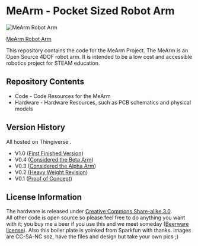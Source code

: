 MeArm - Pocket Sized Robot Arm 
===========================
![MeArm Robot Arm](https://cdn.shopify.com/s/files/1/0187/3430/products/Nuka_Deluxe_on_White_Short_Crop_4200_large.jpg?v=1474384579)  

[MeArm Robot Arm](https://shop.mime.co.uk/collections/mearm/products/mearm-your-robot-nuka-cola-blue)

This repository contains the code for the MeArm Project. The MeArm is an Open Source 4DOF robot arm. It is intended to be a low cost and accessible robotics project for STEAM education.

Repository Contents
-------------------
* Code - Code Resources for the MeArm
* Hardware - Hardware Resources, such as PCB schematics and physical models

Version History
---------------

All hosted on Thingiverse .

* V1.0 ([First Finished Version](http://www.thingiverse.com/thing:993759))
* V0.4 ([Considered the Beta Arm](http://www.thingiverse.com/thing:360108))
* V0.3 ([Considered the Alpha Arm](http://www.thingiverse.com/thing:298820))
* V0.2 ([Heavy Weight Revision](http://www.thingiverse.com/thing:293707))
* V0.1 ([Proof of Concept](http://www.thingiverse.com/thing:257990))

License Information
-------------------
The hardware is released under [Creative Commons Share-alike 3.0](http://creativecommons.org/licenses/by-sa/3.0/).  
All other code is open source so please feel free to do anything you want with it; you buy me a beer if you use this and we meet someday ([Beerware license](http://en.wikipedia.org/wiki/Beerware)).
Also this boiler plate is yoinked from Sparkfun with thanks. Images are CC-SA-NC soz, have the files and design but take your own pics ;)
